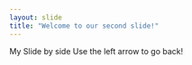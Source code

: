 ```yaml
---
layout: slide
title: "Welcome to our second slide!"
---
```

My Slide by side
Use the left arrow to go back!

